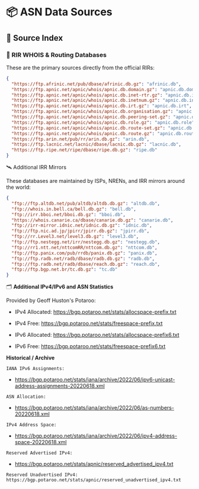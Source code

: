 # 📦 ASN Data Sources

## 📂 Source Index

### 📡 RIR WHOIS & Routing Databases

These are the primary sources directly from the official RIRs:

```json
{
  "https://ftp.afrinic.net/pub/dbase/afrinic.db.gz": "afrinic.db",
  "https://ftp.apnic.net/apnic/whois/apnic.db.domain.gz": "apnic.db.domain",
  "https://ftp.apnic.net/apnic/whois/apnic.db.inet-rtr.gz": "apnic.db.inet-rtr",
  "https://ftp.apnic.net/apnic/whois/apnic.db.inetnum.gz": "apnic.db.inetnum",
  "https://ftp.apnic.net/apnic/whois/apnic.db.irt.gz": "apnic.db.irt",
  "https://ftp.apnic.net/apnic/whois/apnic.db.organisation.gz": "apnic.db.organisation",
  "https://ftp.apnic.net/apnic/whois/apnic.db.peering-set.gz": "apnic.db.peering-set",
  "https://ftp.apnic.net/apnic/whois/apnic.db.role.gz": "apnic.db.role",
  "https://ftp.apnic.net/apnic/whois/apnic.db.route-set.gz": "apnic.db.route-set",
  "https://ftp.apnic.net/apnic/whois/apnic.db.route.gz": "apnic.db.route",
  "https://ftp.arin.net/pub/rr/arin.db.gz": "arin.db",
  "https://ftp.lacnic.net/lacnic/dbase/lacnic.db.gz": "lacnic.db",
  "https://ftp.ripe.net/ripe/dbase/ripe.db.gz": "ripe.db"
}
```

🛰️ Additional IRR Mirrors

These databases are maintained by ISPs, NRENs, and IRR mirrors around the world:

```json
{
  "ftp://ftp.altdb.net/pub/altdb/altdb.db.gz": "altdb.db",
  "ftp://whois.in.bell.ca/bell.db.gz": "bell.db",
  "ftp://irr.bboi.net/bboi.db.gz": "bboi.db",
  "https://whois.canarie.ca/dbase/canarie.db.gz": "canarie.db",
  "ftp://irr-mirror.idnic.net/idnic.db.gz": "idnic.db",
  "ftp://ftp.nic.ad.jp/jpirr/jpirr.db.gz": "jpirr.db",
  "ftp://rr.Level3.net/level3.db.gz": "level3.db",
  "ftp://ftp.nestegg.net/irr/nestegg.db.gz": "nestegg.db",
  "ftp://rr1.ntt.net/nttcomRR/nttcom.db.gz": "nttcom.db",
  "ftp://ftp.panix.com/pub/rrdb/panix.db.gz": "panix.db",
  "ftp://ftp.radb.net/radb/dbase/radb.db.gz": "radb.db",
  "ftp://ftp.radb.net/radb/dbase/reach.db.gz": "reach.db",
  "ftp://ftp.bgp.net.br/tc.db.gz": "tc.db"
}
```

🗂 **Additional IPv4/IPv6 and ASN Statistics**

Provided by Geoff Huston's Potaroo:

-   IPv4 Allocated: https://bgp.potaroo.net/stats/allocspace-prefix.txt

-    IPv4 Free: https://bgp.potaroo.net/stats/freespace-prefix.txt

-    IPv6 Allocated: https://bgp.potaroo.net/stats/allocspace-prefix6.txt

-    IPv6 Free: https://bgp.potaroo.net/stats/freespace-prefix6.txt

**Historical / Archive**

    IANA IPv6 Assignments:
-    https://bgp.potaroo.net/stats/iana/archive/2022/06/ipv6-unicast-address-assignments-20220618.xml

    ASN Allocation:
-    https://bgp.potaroo.net/stats/iana/archive/2022/06/as-numbers-20220618.xml

    IPv4 Address Space:
-    https://bgp.potaroo.net/stats/iana/archive/2022/06/ipv4-address-space-20220618.xml

    Reserved Advertised IPv4:
-    https://bgp.potaroo.net/stats/apnic/reserved_advertised_ipv4.txt

    Reserved Unadvertised IPv4:
    https://bgp.potaroo.net/stats/apnic/reserved_unadvertised_ipv4.txt
